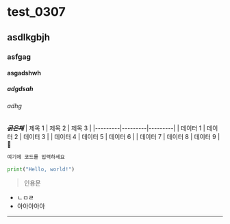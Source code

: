 # test_0307
## asdlkgbjh
### asfgag
#### asgadshwh
##### adgdsah
###### adhg
~~***굵은체***~~
| 제목 1   | 제목 2   | 제목 3   |
|---------|---------|---------|
| 데이터 1 | 데이터 2 | 데이터 3 |
| 데이터 4 | 데이터 5 | 데이터 6 |
| 데이터 7 | 데이터 8 | 데이터 9 |
🤹 
``` bash
여기에 코드를 입력하세요
```
``` python
print("Hello, world!")
```
> 인용문
+ ㄴㅁㄹ
+ 아아아아아
----

